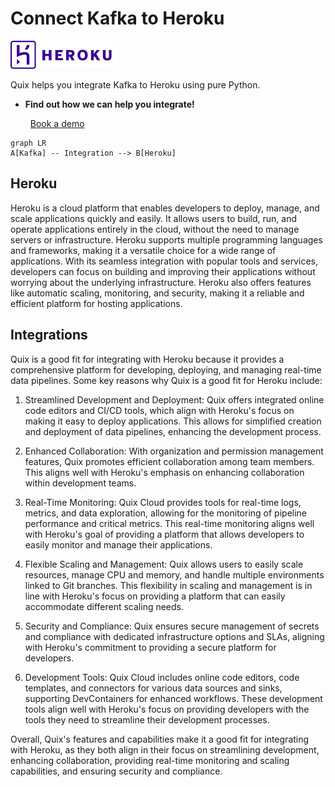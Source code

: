 # Connect Kafka to Heroku

![](./images/logo_1.jpg)

Quix helps you integrate Kafka to Heroku using pure Python.

<div class="grid cards blog-grid-card" markdown>

- __Find out how we can help you integrate!__

    <a class="md-button md-button--primary" href="https://share.hsforms.com/1iW0TmZzKQMChk0lxd_tGiw4yjw2?__hstc=175542013.2303933fbd746c0ac86d9ccbe9bc9100.1728383268831.1729603416735.1729620918855.31&__hssc=175542013.1.1729620918855&__hsfp=2132701734" target="_blank" style="margin:.5rem;">Book a demo</a>

</div>

```mermaid
graph LR
A[Kafka] -- Integration --> B[Heroku]
```

## Heroku

Heroku is a cloud platform that enables developers to deploy, manage, and scale applications quickly and easily. It allows users to build, run, and operate applications entirely in the cloud, without the need to manage servers or infrastructure. Heroku supports multiple programming languages and frameworks, making it a versatile choice for a wide range of applications. With its seamless integration with popular tools and services, developers can focus on building and improving their applications without worrying about the underlying infrastructure. Heroku also offers features like automatic scaling, monitoring, and security, making it a reliable and efficient platform for hosting applications.

## Integrations

Quix is a good fit for integrating with Heroku because it provides a comprehensive platform for developing, deploying, and managing real-time data pipelines. Some key reasons why Quix is a good fit for Heroku include:

1. Streamlined Development and Deployment: Quix offers integrated online code editors and CI/CD tools, which align with Heroku's focus on making it easy to deploy applications. This allows for simplified creation and deployment of data pipelines, enhancing the development process.

2. Enhanced Collaboration: With organization and permission management features, Quix promotes efficient collaboration among team members. This aligns well with Heroku's emphasis on enhancing collaboration within development teams.

3. Real-Time Monitoring: Quix Cloud provides tools for real-time logs, metrics, and data exploration, allowing for the monitoring of pipeline performance and critical metrics. This real-time monitoring aligns well with Heroku's goal of providing a platform that allows developers to easily monitor and manage their applications.

4. Flexible Scaling and Management: Quix allows users to easily scale resources, manage CPU and memory, and handle multiple environments linked to Git branches. This flexibility in scaling and management is in line with Heroku's focus on providing a platform that can easily accommodate different scaling needs.

5. Security and Compliance: Quix ensures secure management of secrets and compliance with dedicated infrastructure options and SLAs, aligning with Heroku's commitment to providing a secure platform for developers.

6. Development Tools: Quix Cloud includes online code editors, code templates, and connectors for various data sources and sinks, supporting DevContainers for enhanced workflows. These development tools align well with Heroku's focus on providing developers with the tools they need to streamline their development processes.

Overall, Quix's features and capabilities make it a good fit for integrating with Heroku, as they both align in their focus on streamlining development, enhancing collaboration, providing real-time monitoring and scaling capabilities, and ensuring security and compliance.

